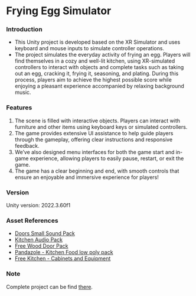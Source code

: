 # Frying Egg Simulator
### Introduction
- This Unity project is developed based on the XR Simulator and uses keyboard and mouse inputs to simulate controller operations.
- The project simulates the everyday activity of frying an egg. Players will find themselves in a cozy and well-lit kitchen, using XR-simulated controllers to interact with objects and complete tasks such as taking out an egg, cracking it, frying it, seasoning, and plating. During this process, players aim to achieve the highest possible score while enjoying a pleasant experience accompanied by relaxing background music.

### Features
1. The scene is filled with interactive objects. Players can interact with furniture and other items using keyboard keys or simulated controllers.
2. The game provides extensive UI assistance to help guide players through the gameplay, offering clear instructions and responsive feedback.
3. We’ve also designed menu interfaces for both the game start and in-game experience, allowing players to easily pause, restart, or exit the game.
4. The game has a clear beginning and end, with smooth controls that ensure an enjoyable and immersive experience for players!

### Version
Unity version: 2022.3.60f1

### Asset References
- [Doors Small Sound Pack](https://assetstore.unity.com/packages/audio/sound-fx/doors-small-sound-pack-262071)
- [Kitchen Audio Pack](https://assetstore.unity.com/packages/audio/sound-fx/kitchen-audio-pack-essential-237826)
- [Free Wood Door Pack](https://assetstore.unity.com/packages/3d/props/interior/free-wood-door-pack-280509)
- [Pandazole - Kitchen Food low poly pack](https://assetstore.unity.com/packages/3d/props/food/pandazole-kitchen-food-low-poly-pack-204525)
- [Free Kitchen - Cabinets and Equipment](https://assetstore.unity.com/packages/3d/props/interior/free-kitchen-cabinets-and-equipment-245554)

### Note
Complete project can be find [there](https://pan.sjtu.edu.cn/web/share/035214c8fc41026df2bf9d2b3fca975e).